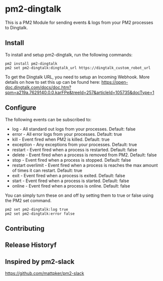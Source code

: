 # pm2-dingtalk

This is a PM2 Module for sending events & logs from your PM2 processes to Dingtalk.

## Install

To install and setup pm2-dingtalk, run the following commands:

```
pm2 install pm2-dingtalk
pm2 set pm2-dingtalk:dingtalk_url https://dingtalk_custom_robot_url
```

To get the Dingtalk URL, you need to setup an Incoming Webhook. More details on how to set this up can be found here: https://open-doc.dingtalk.com/docs/doc.htm?spm=a219a.7629140.0.0.karFPe&treeId=257&articleId=105735&docType=1

## Configure

The following events can be subscribed to:

- log - All standard out logs from your processes. Default: false
- error - All error logs from your processes. Default: true
- kill - Event fired when PM2 is killed. Default: true
- exception - Any exceptions from your processes. Default: true
- restart - Event fired when a process is restarted. Default: false
- delete - Event fired when a process is removed from PM2. Default: false
- stop - Event fired when a process is stopped. Default: false
- restart overlimit - Event fired when a process is reaches the max amount of times it can restart. Default: true
- exit - Event fired when a process is exited. Default: false
- start -  Event fired when a process is started. Default: false
- online - Event fired when a process is online. Default: false

You can simply turn these on and off by setting them to true or false using the PM2 set command.

```
pm2 set pm2-dingtalk:log true
pm2 set pm2-dingtalk:error false
```

## Contributing

## Release Historyf

## Inspired by pm2-slack
https://github.com/mattpker/pm2-slack
